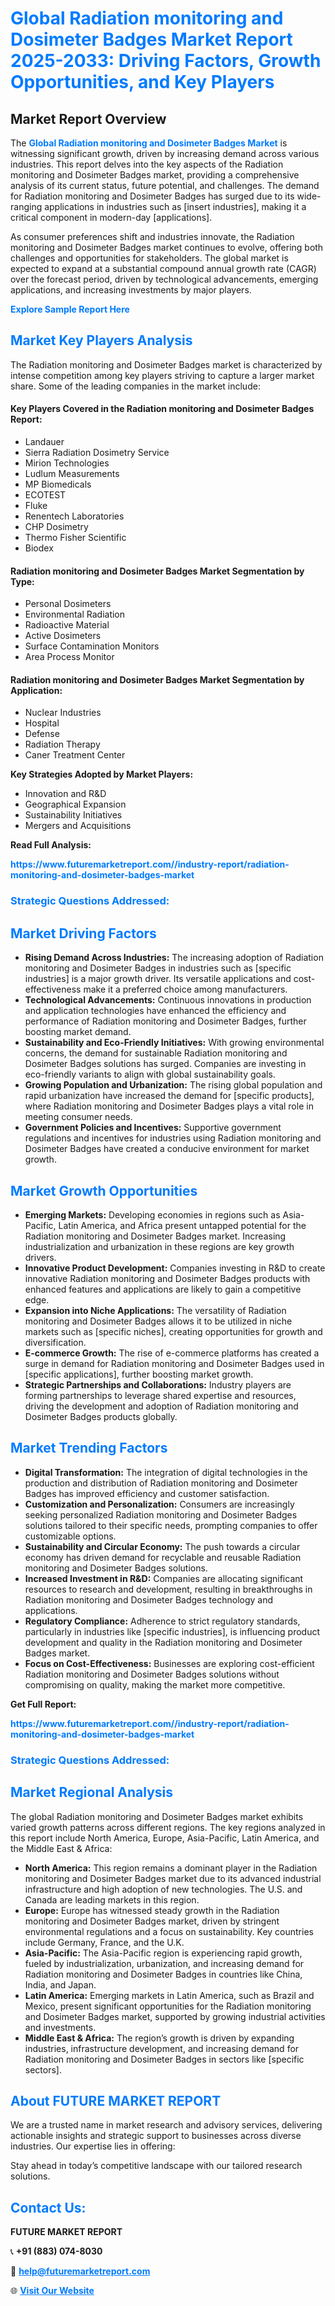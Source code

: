 <h1 style="color: #007BFF;">Global Radiation monitoring and Dosimeter Badges Market Report 2025-2033: Driving Factors, Growth Opportunities, and Key Players</h1>

<section id="overview">
<h2>Market Report Overview</h2>
<p>The <a href="https://www.futuremarketreport.com//industry-report/radiation-monitoring-and-dosimeter-badges-market" style="color: #007BFF; text-decoration: none;"><strong>Global Radiation monitoring and Dosimeter Badges Market</strong></a> is witnessing significant growth, driven by increasing demand across various industries. This report delves into the key aspects of the Radiation monitoring and Dosimeter Badges market, providing a comprehensive analysis of its current status, future potential, and challenges. The demand for Radiation monitoring and Dosimeter Badges has surged due to its wide-ranging applications in industries such as [insert industries], making it a critical component in modern-day [applications].</p>
<p>As consumer preferences shift and industries innovate, the Radiation monitoring and Dosimeter Badges market continues to evolve, offering both challenges and opportunities for stakeholders. The global market is expected to expand at a substantial compound annual growth rate (CAGR) over the forecast period, driven by technological advancements, emerging applications, and increasing investments by major players.</p>
</section>

<section id="overview">
<p><a href="https://www.futuremarketreport.com//request-sample/reportId=77257" style="color: #007BFF; text-decoration: none;"><strong>Explore Sample Report Here</strong></a></p>
</section>

<section id="key-players">
<h2 style="color: #007BFF;">Market Key Players Analysis</h2>
<p>The Radiation monitoring and Dosimeter Badges market is characterized by intense competition among key players striving to capture a larger market share. Some of the leading companies in the market include:</p>
<h4>Key Players Covered in the Radiation monitoring and Dosimeter Badges Report:</h4>
<ul><li>Landauer</li><li>Sierra Radiation Dosimetry Service</li><li>Mirion Technologies</li><li>Ludlum Measurements</li><li>MP Biomedicals</li><li>ECOTEST</li><li>Fluke</li><li>Renentech Laboratories</li><li>CHP Dosimetry</li><li>Thermo Fisher Scientific</li><li>Biodex</li></ul>
<h4>Radiation monitoring and Dosimeter Badges Market Segmentation by Type:</h4>
<ul><li>Personal Dosimeters</li><li>Environmental Radiation</li><li>Radioactive Material</li><li>Active Dosimeters</li><li>Surface Contamination Monitors</li><li>Area Process Monitor</li></ul>

<h4>Radiation monitoring and Dosimeter Badges Market Segmentation by Application:</h4>
<ul><li>Nuclear Industries</li><li>Hospital</li><li>Defense</li><li>Radiation Therapy</li><li>Caner Treatment Center</li></ul>
<p><strong>Key Strategies Adopted by Market Players:</strong></p>
<ul>
<li>Innovation and R&D</li>
<li>Geographical Expansion</li>
<li>Sustainability Initiatives</li>
<li>Mergers and Acquisitions</li>
</ul>
</section>

<section>
<p><strong>Read Full Analysis: </strong></p><a href="https://www.futuremarketreport.com//industry-report/radiation-monitoring-and-dosimeter-badges-market" style="color: #007BFF; text-decoration: none;"><strong>https://www.futuremarketreport.com//industry-report/radiation-monitoring-and-dosimeter-badges-market</strong></a>
<h3 style="color: #007BFF;">Strategic Questions Addressed:</h3>
</section>

<section id="driving-factors">
<h2 style="color: #007BFF;">Market Driving Factors</h2>
<ul>
<li><strong>Rising Demand Across Industries:</strong> The increasing adoption of Radiation monitoring and Dosimeter Badges in industries such as [specific industries] is a major growth driver. Its versatile applications and cost-effectiveness make it a preferred choice among manufacturers.</li>
<li><strong>Technological Advancements:</strong> Continuous innovations in production and application technologies have enhanced the efficiency and performance of Radiation monitoring and Dosimeter Badges, further boosting market demand.</li>
<li><strong>Sustainability and Eco-Friendly Initiatives:</strong> With growing environmental concerns, the demand for sustainable Radiation monitoring and Dosimeter Badges solutions has surged. Companies are investing in eco-friendly variants to align with global sustainability goals.</li>
<li><strong>Growing Population and Urbanization:</strong> The rising global population and rapid urbanization have increased the demand for [specific products], where Radiation monitoring and Dosimeter Badges plays a vital role in meeting consumer needs.</li>
<li><strong>Government Policies and Incentives:</strong> Supportive government regulations and incentives for industries using Radiation monitoring and Dosimeter Badges have created a conducive environment for market growth.</li>
</ul>
</section>

<section id="growth-opportunities">
<h2 style="color: #007BFF;">Market Growth Opportunities</h2>
<ul>
<li><strong>Emerging Markets:</strong> Developing economies in regions such as Asia-Pacific, Latin America, and Africa present untapped potential for the Radiation monitoring and Dosimeter Badges market. Increasing industrialization and urbanization in these regions are key growth drivers.</li>
<li><strong>Innovative Product Development:</strong> Companies investing in R&D to create innovative Radiation monitoring and Dosimeter Badges products with enhanced features and applications are likely to gain a competitive edge.</li>
<li><strong>Expansion into Niche Applications:</strong> The versatility of Radiation monitoring and Dosimeter Badges allows it to be utilized in niche markets such as [specific niches], creating opportunities for growth and diversification.</li>
<li><strong>E-commerce Growth:</strong> The rise of e-commerce platforms has created a surge in demand for Radiation monitoring and Dosimeter Badges used in [specific applications], further boosting market growth.</li>
<li><strong>Strategic Partnerships and Collaborations:</strong> Industry players are forming partnerships to leverage shared expertise and resources, driving the development and adoption of Radiation monitoring and Dosimeter Badges products globally.</li>
</ul>
</section>

<section id="trending-factors">
<h2 style="color: #007BFF;">Market Trending Factors</h2>
<ul>
<li><strong>Digital Transformation:</strong> The integration of digital technologies in the production and distribution of Radiation monitoring and Dosimeter Badges has improved efficiency and customer satisfaction.</li>
<li><strong>Customization and Personalization:</strong> Consumers are increasingly seeking personalized Radiation monitoring and Dosimeter Badges solutions tailored to their specific needs, prompting companies to offer customizable options.</li>
<li><strong>Sustainability and Circular Economy:</strong> The push towards a circular economy has driven demand for recyclable and reusable Radiation monitoring and Dosimeter Badges solutions.</li>
<li><strong>Increased Investment in R&D:</strong> Companies are allocating significant resources to research and development, resulting in breakthroughs in Radiation monitoring and Dosimeter Badges technology and applications.</li>
<li><strong>Regulatory Compliance:</strong> Adherence to strict regulatory standards, particularly in industries like [specific industries], is influencing product development and quality in the Radiation monitoring and Dosimeter Badges market.</li>
<li><strong>Focus on Cost-Effectiveness:</strong> Businesses are exploring cost-efficient Radiation monitoring and Dosimeter Badges solutions without compromising on quality, making the market more competitive.</li>
</ul>
</section>

<section>
<p><strong>Get Full Report: </strong></p><a href="https://www.futuremarketreport.com//industry-report/radiation-monitoring-and-dosimeter-badges-market" style="color: #007BFF; text-decoration: none;"><strong>https://www.futuremarketreport.com//industry-report/radiation-monitoring-and-dosimeter-badges-market</strong></a>
<h3 style="color: #007BFF;">Strategic Questions Addressed:</h3>
</section>


<section id="regional-analysis">
<h2 style="color: #007BFF;">Market Regional Analysis</h2>
<p>The global Radiation monitoring and Dosimeter Badges market exhibits varied growth patterns across different regions. The key regions analyzed in this report include North America, Europe, Asia-Pacific, Latin America, and the Middle East & Africa:</p>
<ul>
<li><strong>North America:</strong> This region remains a dominant player in the Radiation monitoring and Dosimeter Badges market due to its advanced industrial infrastructure and high adoption of new technologies. The U.S. and Canada are leading markets in this region.</li>
<li><strong>Europe:</strong> Europe has witnessed steady growth in the Radiation monitoring and Dosimeter Badges market, driven by stringent environmental regulations and a focus on sustainability. Key countries include Germany, France, and the U.K.</li>
<li><strong>Asia-Pacific:</strong> The Asia-Pacific region is experiencing rapid growth, fueled by industrialization, urbanization, and increasing demand for Radiation monitoring and Dosimeter Badges in countries like China, India, and Japan.</li>
<li><strong>Latin America:</strong> Emerging markets in Latin America, such as Brazil and Mexico, present significant opportunities for the Radiation monitoring and Dosimeter Badges market, supported by growing industrial activities and investments.</li>
<li><strong>Middle East & Africa:</strong> The region’s growth is driven by expanding industries, infrastructure development, and increasing demand for Radiation monitoring and Dosimeter Badges in sectors like [specific sectors].</li>
</ul>
</section>

<footer>
<h2 style="color: #007BFF;">About FUTURE MARKET REPORT</h2>
<p>We are a trusted name in market research and advisory services, delivering actionable insights and strategic support to businesses across diverse industries. Our expertise lies in offering:</p>

<p>Stay ahead in today’s competitive landscape with our tailored research solutions.</p>

<h2 style="color: #007BFF;">Contact Us:</h2>
<p><strong>FUTURE MARKET REPORT</strong></p>
<p>📞 <strong>+91 (883) 074-8030</strong></p>
<p>📧 <strong><a href="mailto:help@futuremarketreport.com" style="color: #007BFF;">help@futuremarketreport.com</a></strong></p>
<p>🌐 <strong><a href="https://www.futuremarketreport.com/" style="color: #007BFF;">Visit Our Website</a></strong></p>
</footer>